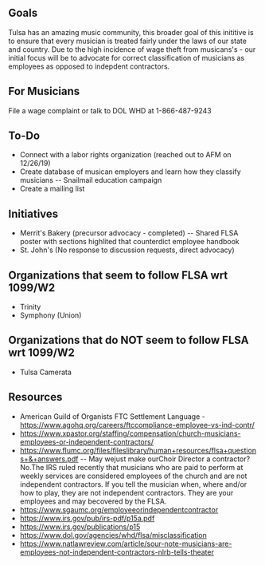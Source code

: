 ## Goals
Tulsa has an amazing music community, this broader goal of this inititive is to ensure that every musician is treated fairly under the laws of our state and country. Due to the high incidence of wage theft from musicans's  - our initial focus will be to advocate for correct classification of musicians as employees as opposed to indepdent contractors. 

## For Musicians 
File a wage complaint or talk to DOL WHD at 1-866-487-9243

## To-Do 
- Connect with a labor rights organization (reached out to AFM on 12/26/19) 
- Create database of musican employers and learn how they classify musicians 
-- Snailmail education campaign
- Create a mailing list 

## Initiatives
- Merrit's Bakery (precursor advocacy - completed)
-- Shared FLSA poster with sections highlited that counterdict employee handbook
- St. John's (No response to discussion requests, direct advocacy) 

## Organizations that seem to follow FLSA wrt 1099/W2
- Trinity 
- Symphony (Union) 
 
## Organizations that do NOT seem to follow FLSA wrt 1099/W2
- Tulsa Camerata

## Resources 
- American Guild of Organists FTC Settlement Language - https://www.agohq.org/careers/ftccompliance-employee-vs-ind-contr/
- https://www.xpastor.org/staffing/compensation/church-musicians-employees-or-independent-contractors/
- https://www.flumc.org/files/fileslibrary/human+resources/flsa+questions+&+answers.pdf
-- May wejust make ourChoir Director a contractor?No.The IRS ruled recently that musicians who are paid to perform at weekly services are considered employees of the church and are not independent contractors.  If you tell the musician when, where and/or how to play, they are not independent contractors.  They are your employees and may becovered by the FLSA.
- https://www.sgaumc.org/employeeorindependentcontractor
- https://www.irs.gov/pub/irs-pdf/p15a.pdf
- https://www.irs.gov/publications/p15
- https://www.dol.gov/agencies/whd/flsa/misclassification
- https://www.natlawreview.com/article/sour-note-musicians-are-employees-not-independent-contractors-nlrb-tells-theater
